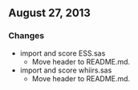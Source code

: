 ## August 27, 2013

### Changes

  - import and score ESS.sas
    - Move header to README.md.
  - import and score whiirs.sas
    - Move header to README.md.
